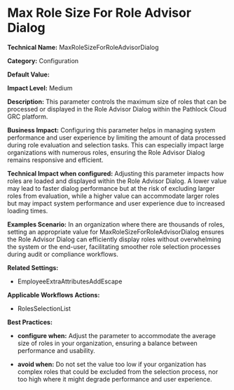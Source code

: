 # Max Role Size For Role Advisor Dialog

**Technical Name:** MaxRoleSizeForRoleAdvisorDialog

**Category:** Configuration

**Default Value:** 

**Impact Level:** Medium

**Description:** This parameter controls the maximum size of roles that can be processed or displayed in the Role Advisor Dialog within the Pathlock Cloud GRC platform.

**Business Impact:** Configuring this parameter helps in managing system performance and user experience by limiting the amount of data processed during role evaluation and selection tasks. This can especially impact large organizations with numerous roles, ensuring the Role Advisor Dialog remains responsive and efficient.

**Technical Impact when configured:** Adjusting this parameter impacts how roles are loaded and displayed within the Role Advisor Dialog. A lower value may lead to faster dialog performance but at the risk of excluding larger roles from evaluation, while a higher value can accommodate larger roles but may impact system performance and user experience due to increased loading times.

**Examples Scenario:** In an organization where there are thousands of roles, setting an appropriate value for MaxRoleSizeForRoleAdvisorDialog ensures the Role Advisor Dialog can efficiently display roles without overwhelming the system or the end-user, facilitating smoother role selection processes during audit or compliance workflows.

**Related Settings:** 

- EmployeeExtraAttributesAddEscape

**Applicable Workflows Actions:** 

- RolesSelectionList

**Best Practices:** 

- **configure when:** Adjust the parameter to accommodate the average size of roles in your organization, ensuring a balance between performance and usability. 

- **avoid when:** Do not set the value too low if your organization has complex roles that could be excluded from the selection process, nor too high where it might degrade performance and user experience.